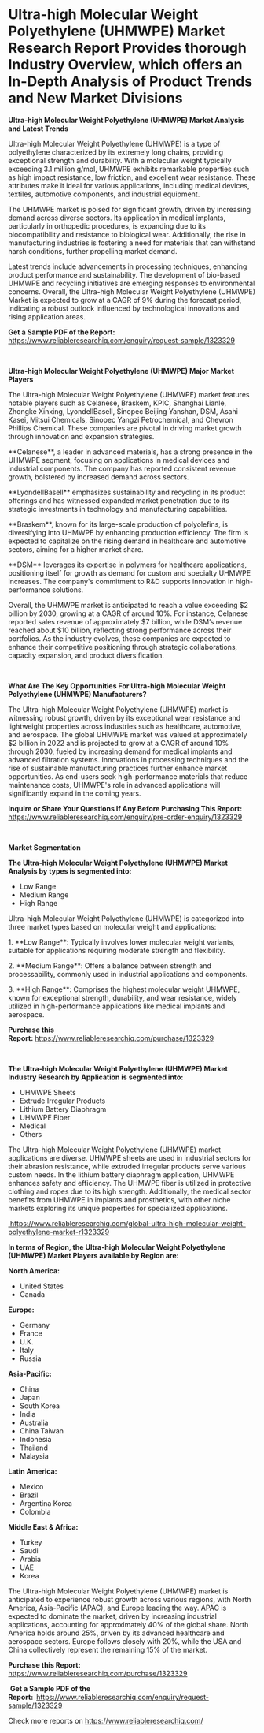 <p><h1>Ultra-high Molecular Weight Polyethylene (UHMWPE) Market Research Report Provides thorough Industry Overview, which offers an In-Depth Analysis of Product Trends and New Market Divisions</h1></p><p><strong>Ultra-high Molecular Weight Polyethylene (UHMWPE) Market Analysis and Latest Trends</strong></p>
<p><p>Ultra-high Molecular Weight Polyethylene (UHMWPE) is a type of polyethylene characterized by its extremely long chains, providing exceptional strength and durability. With a molecular weight typically exceeding 3.1 million g/mol, UHMWPE exhibits remarkable properties such as high impact resistance, low friction, and excellent wear resistance. These attributes make it ideal for various applications, including medical devices, textiles, automotive components, and industrial equipment.</p><p>The UHMWPE market is poised for significant growth, driven by increasing demand across diverse sectors. Its application in medical implants, particularly in orthopedic procedures, is expanding due to its biocompatibility and resistance to biological wear. Additionally, the rise in manufacturing industries is fostering a need for materials that can withstand harsh conditions, further propelling market demand.</p><p>Latest trends include advancements in processing techniques, enhancing product performance and sustainability. The development of bio-based UHMWPE and recycling initiatives are emerging responses to environmental concerns. Overall, the Ultra-high Molecular Weight Polyethylene (UHMWPE) Market is expected to grow at a CAGR of 9% during the forecast period, indicating a robust outlook influenced by technological innovations and rising application areas.</p></p>
<p><strong>Get a Sample PDF of the Report:&nbsp;</strong> <a href="https://www.reliableresearchiq.com/enquiry/request-sample/1323329?utm_campaign=1119&utm_medium=2&utm_source=Github&utm_content=ia&utm_term=01022025&utm_id=ultra-high-molecular-weight-polyethylene-uhmwpe">https://www.reliableresearchiq.com/enquiry/request-sample/1323329</a></p>
<p>&nbsp;</p>
<p><strong>Ultra-high Molecular Weight Polyethylene (UHMWPE) Major Market Players</strong></p>
<p><p>The Ultra-high Molecular Weight Polyethylene (UHMWPE) market features notable players such as Celanese, Braskem, KPIC, Shanghai Lianle, Zhongke Xinxing, LyondellBasell, Sinopec Beijing Yanshan, DSM, Asahi Kasei, Mitsui Chemicals, Sinopec Yangzi Petrochemical, and Chevron Phillips Chemical. These companies are pivotal in driving market growth through innovation and expansion strategies.</p><p>**Celanese**, a leader in advanced materials, has a strong presence in the UHMWPE segment, focusing on applications in medical devices and industrial components. The company has reported consistent revenue growth, bolstered by increased demand across sectors.</p><p>**LyondellBasell** emphasizes sustainability and recycling in its product offerings and has witnessed expanded market penetration due to its strategic investments in technology and manufacturing capabilities.</p><p>**Braskem**, known for its large-scale production of polyolefins, is diversifying into UHMWPE by enhancing production efficiency. The firm is expected to capitalize on the rising demand in healthcare and automotive sectors, aiming for a higher market share.</p><p>**DSM** leverages its expertise in polymers for healthcare applications, positioning itself for growth as demand for custom and specialty UHMWPE increases. The company's commitment to R&D supports innovation in high-performance solutions.</p><p>Overall, the UHMWPE market is anticipated to reach a value exceeding $2 billion by 2030, growing at a CAGR of around 10%. For instance, Celanese reported sales revenue of approximately $7 billion, while DSM’s revenue reached about $10 billion, reflecting strong performance across their portfolios. As the industry evolves, these companies are expected to enhance their competitive positioning through strategic collaborations, capacity expansion, and product diversification.</p></p>
<p>&nbsp;</p>
<p><strong>What Are The Key Opportunities For Ultra-high Molecular Weight Polyethylene (UHMWPE) Manufacturers?</strong></p>
<p><p>The Ultra-high Molecular Weight Polyethylene (UHMWPE) market is witnessing robust growth, driven by its exceptional wear resistance and lightweight properties across industries such as healthcare, automotive, and aerospace. The global UHMWPE market was valued at approximately $2 billion in 2022 and is projected to grow at a CAGR of around 10% through 2030, fueled by increasing demand for medical implants and advanced filtration systems. Innovations in processing techniques and the rise of sustainable manufacturing practices further enhance market opportunities. As end-users seek high-performance materials that reduce maintenance costs, UHMWPE's role in advanced applications will significantly expand in the coming years.</p></p>
<p><strong>Inquire or Share Your Questions If Any Before Purchasing This Report:</strong> <a href="https://www.reliableresearchiq.com/enquiry/pre-order-enquiry/1323329?utm_campaign=1119&utm_medium=2&utm_source=Github&utm_content=ia&utm_term=01022025&utm_id=ultra-high-molecular-weight-polyethylene-uhmwpe">https://www.reliableresearchiq.com/enquiry/pre-order-enquiry/1323329</a></p>
<p>&nbsp;</p>
<p><strong>Market Segmentation</strong></p>
<p><strong>The Ultra-high Molecular Weight Polyethylene (UHMWPE) Market Analysis by types is segmented into:</strong></p>
<p><ul><li>Low Range</li><li>Medium Range</li><li>High Range</li></ul></p>
<p><p>Ultra-high Molecular Weight Polyethylene (UHMWPE) is categorized into three market types based on molecular weight and applications: </p><p>1. **Low Range**: Typically involves lower molecular weight variants, suitable for applications requiring moderate strength and flexibility.</p><p>2. **Medium Range**: Offers a balance between strength and processability, commonly used in industrial applications and components.</p><p>3. **High Range**: Comprises the highest molecular weight UHMWPE, known for exceptional strength, durability, and wear resistance, widely utilized in high-performance applications like medical implants and aerospace.</p></p>
<p><strong>Purchase this Report:&nbsp;</strong><a href="https://www.reliableresearchiq.com/purchase/1323329?utm_campaign=1119&utm_medium=2&utm_source=Github&utm_content=ia&utm_term=01022025&utm_id=ultra-high-molecular-weight-polyethylene-uhmwpe">https://www.reliableresearchiq.com/purchase/1323329</a></p>
<p>&nbsp;</p>
<p><strong>The Ultra-high Molecular Weight Polyethylene (UHMWPE) Market Industry Research by Application is segmented into:</strong></p>
<p><ul><li>UHMWPE Sheets</li><li>Extrude Irregular Products</li><li>Lithium Battery Diaphragm</li><li>UHMWPE Fiber</li><li>Medical</li><li>Others</li></ul></p>
<p><p>The Ultra-high Molecular Weight Polyethylene (UHMWPE) market applications are diverse. UHMWPE sheets are used in industrial sectors for their abrasion resistance, while extruded irregular products serve various custom needs. In the lithium battery diaphragm application, UHMWPE enhances safety and efficiency. The UHMWPE fiber is utilized in protective clothing and ropes due to its high strength. Additionally, the medical sector benefits from UHMWPE in implants and prosthetics, with other niche markets exploring its unique properties for specialized applications.</p></p>
<p><a href="https://www.reliableresearchiq.com/global-ultra-high-molecular-weight-polyethylene-market-r1323329?utm_campaign=1119&utm_medium=2&utm_source=Github&utm_content=ia&utm_term=01022025&utm_id=ultra-high-molecular-weight-polyethylene-uhmwpe">&nbsp;https://www.reliableresearchiq.com/global-ultra-high-molecular-weight-polyethylene-market-r1323329</a></p>
<p><strong>In terms of Region, the Ultra-high Molecular Weight Polyethylene (UHMWPE) Market Players available by Region are:</strong></p>
<p>
    <p> <strong> North America: </strong>
        <ul>
            <li>United States</li>
            <li>Canada</li>
        </ul>
        </p> 
    <p> <strong> Europe: </strong>
        <ul>
            <li>Germany</li>
            <li>France</li>
            <li>U.K.</li>
            <li>Italy</li>
            <li>Russia</li>
        </ul>
        </p> 
    <p> <strong> Asia-Pacific: </strong>
        <ul>
            <li>China</li>
            <li>Japan</li>
            <li>South Korea</li>
            <li>India</li>
            <li>Australia</li>
            <li>China Taiwan</li>
            <li>Indonesia</li>
            <li>Thailand</li>
            <li>Malaysia</li>
        </ul>
        </p> 
    <p> <strong> Latin America: </strong>
        <ul>
            <li>Mexico</li>
            <li>Brazil</li>
            <li>Argentina Korea</li>
            <li>Colombia</li>
        </ul>
        </p> 
    <p> <strong> Middle East & Africa: </strong>
        <ul>
            <li>Turkey</li>
            <li>Saudi</li>
            <li>Arabia</li>
            <li>UAE</li>
            <li>Korea</li>
        </ul>
    </p>
    </p>
<p><p>The Ultra-high Molecular Weight Polyethylene (UHMWPE) market is anticipated to experience robust growth across various regions, with North America, Asia-Pacific (APAC), and Europe leading the way. APAC is expected to dominate the market, driven by increasing industrial applications, accounting for approximately 40% of the global share. North America holds around 25%, driven by its advanced healthcare and aerospace sectors. Europe follows closely with 20%, while the USA and China collectively represent the remaining 15% of the market.</p></p>
<p><strong>Purchase this Report: </strong><a href="https://www.reliableresearchiq.com/purchase/1323329?utm_campaign=1119&utm_medium=2&utm_source=Github&utm_content=ia&utm_term=01022025&utm_id=ultra-high-molecular-weight-polyethylene-uhmwpe">https://www.reliableresearchiq.com/purchase/1323329</a></p>
<p>&nbsp;<strong>Get a Sample PDF of the Report:&nbsp;&nbsp;</strong><a href="https://www.reliableresearchiq.com/enquiry/request-sample/1323329?utm_campaign=1119&utm_medium=2&utm_source=Github&utm_content=ia&utm_term=01022025&utm_id=ultra-high-molecular-weight-polyethylene-uhmwpe">https://www.reliableresearchiq.com/enquiry/request-sample/1323329</a></p>
<p><strong></strong></p>
<p>Check more reports on <a href="https://www.reliableresearchiq.com/?utm_campaign=1119&utm_medium=2&utm_source=Github&utm_content=ia&utm_term=01022025&utm_id=ultra-high-molecular-weight-polyethylene-uhmwpe">https://www.reliableresearchiq.com/</a></p>